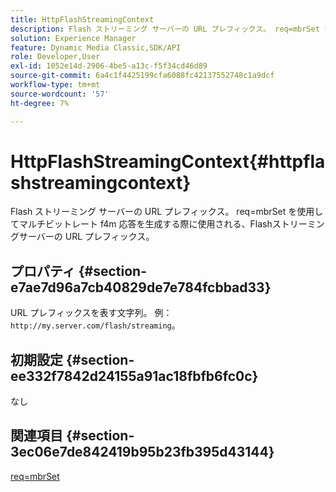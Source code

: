 ```yaml
---
title: HttpFlashStreamingContext
description: Flash ストリーミング サーバーの URL プレフィックス。 req=mbrSet を使用してマルチビットレート f4m 応答を生成する際に使用される、Flashストリーミングサーバーの URL プレフィックス。
solution: Experience Manager
feature: Dynamic Media Classic,SDK/API
role: Developer,User
exl-id: 1052e14d-2906-4be5-a13c-f5f34cd46d89
source-git-commit: 6a4c1f4425199cfa6088fc42137552748c1a9dcf
workflow-type: tm+mt
source-wordcount: '57'
ht-degree: 7%

---
```


# HttpFlashStreamingContext{#httpflashstreamingcontext}

Flash ストリーミング サーバーの URL プレフィックス。 req=mbrSet を使用してマルチビットレート f4m 応答を生成する際に使用される、Flashストリーミングサーバーの URL プレフィックス。

## プロパティ {#section-e7ae7d96a7cb40829de7e784fcbbad33}

URL プレフィックスを表す文字列。 例：`http://my.server.com/flash/streaming`。

## 初期設定 {#section-ee332f7842d24155a91ac18fbfb6fc0c}

なし

## 関連項目 {#section-3ec06e7de842419b95b23fb395d43144}

[req=mbrSet](../../../../../is-api/http-ref/image-serving-api-ref/c-http-protocol-reference/c-command-reference/r-req/r-mbrset.md#reference-603d75babde74508a878c27bd4cced73)
